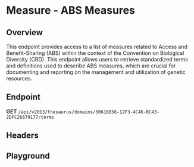 <script setup>
import "@/style.css"
import SwaggerUI from "@/swagger/view/SwaggerUI.vue"
import swaggerJson from "@/swagger/json/thesaurus/measure/abs-measures.json";

const swaggerSpecs = [
  { json:swaggerJson, protected: false },
]
</script>

# Measure - ABS Measures

## Overview

This endpoint provides access to a list of measures related to Access and Benefit-Sharing (ABS) within the context of the Convention on Biological Diversity (CBD). This endpoint allows users to retrieve standardized terms and definitions used to describe ABS measures, which are crucial for documenting and reporting on the management and utilization of genetic resources.


## Endpoint

**GET** `/api/v2013/thesaurus/domains/50616B56-12F3-4C46-BC43-2DFC26679177/terms`

## Headers
<!--@include: @/../components/common/header/accept.md-->

## Playground

<SwaggerUI :swaggerSpecs="swaggerSpecs" />